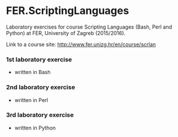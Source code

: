 # FER.ScriptingLanguages
Laboratory exercises for course Scripting Languages (Bash, Perl and Python) at FER, University of Zagreb (2015/2016).

Link to a course site: http://www.fer.unizg.hr/en/course/scrlan

### 1st laboratory exercise
* written in Bash

### 2nd laboratory exercise
* written in Perl

### 3rd laboratory exercise
* written in Python
